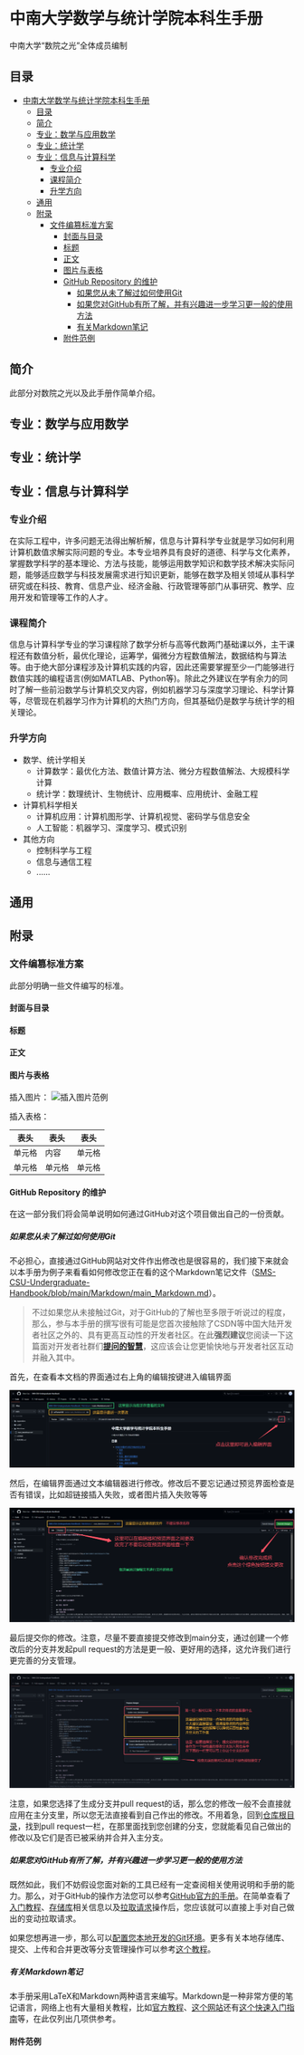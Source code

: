 # 中南大学数学与统计学院本科生手册

中南大学“数院之光”全体成员编制

<!-- Markdown手动目录 -->

## 目录

- [中南大学数学与统计学院本科生手册](#中南大学数学与统计学院本科生手册)
  - [目录](#目录)
  - [简介](#简介)
  - [专业：数学与应用数学](#专业数学与应用数学)
  - [专业：统计学](#专业统计学)
  - [专业：信息与计算科学](#专业信息与计算科学)
    - [专业介绍](#专业介绍)
    - [课程简介](#课程简介)
    - [升学方向](#升学方向)
  - [通用](#通用)
  - [附录](#附录)
    - [文件编篡标准方案](#文件编篡标准方案)
      - [封面与目录](#封面与目录)
      - [标题](#标题)
      - [正文](#正文)
      - [图片与表格](#图片与表格)
      - [GitHub Repository 的维护](#github-repository-的维护)
        - [如果您从未了解过如何使用Git](#如果您从未了解过如何使用git)
        - [如果您对GitHub有所了解，并有兴趣进一步学习更一般的使用方法](#如果您对github有所了解并有兴趣进一步学习更一般的使用方法)
        - [有关Markdown笔记](#有关markdown笔记)
      - [附件范例](#附件范例)

## 简介

此部分对数院之光以及此手册作简单介绍。

## 专业：数学与应用数学

## 专业：统计学

## 专业：信息与计算科学

### 专业介绍

在实际工程中，许多问题无法得出解析解，信息与计算科学专业就是学习如何利用计算机数值求解实际问题的专业。本专业培养具有良好的道德、科学与文化素养，掌握数学科学的基本理论、方法与技能，能够运用数学知识和数学技术解决实际问题，能够适应数学与科技发展需求进行知识更新，能够在数学及相关领域从事科学研究或在科技、教育、信息产业、经济金融、行政管理等部门从事研究、教学、应用开发和管理等工作的人才。

### 课程简介

信息与计算科学专业的学习课程除了数学分析与高等代数两门基础课以外，主干课程还有数值分析，最优化理论，运筹学，偏微分方程数值解法，数据结构与算法等。由于绝大部分课程涉及计算机实践的内容，因此还需要掌握至少一门能够进行数值实践的编程语言(例如MATLAB、Python等)。除此之外建议在学有余力的同时了解一些前沿数学与计算机交叉内容，例如机器学习与深度学习理论、科学计算等，尽管现在机器学习作为计算机的大热门方向，但其基础仍是数学与统计学的相关理论。

### 升学方向

- 数学、统计学相关
  - 计算数学：最优化方法、数值计算方法、微分方程数值解法、大规模科学计算
  - 统计学：数理统计、生物统计、应用概率、应用统计、金融工程
- 计算机科学相关
  - 计算机应用：计算机图形学、计算机视觉、密码学与信息安全
  - 人工智能：机器学习、深度学习、模式识别
- 其他方向
  - 控制科学与工程
  - 信息与通信工程
  - ......

## 通用

## 附录

### 文件编篡标准方案

此部分明确一些文件编写的标准。

#### 封面与目录

#### 标题

#### 正文

#### 图片与表格

插入图片：
![插入图片范例](/Appendices/Figures/数院之光-透明.png)

插入表格：

| 表头 | 表头 | 表头 |
| ---| --- | --- |
| 单元格 | 内容 | 单元格 |
| 单元格 | 单元格 | 单元格 |

#### GitHub Repository 的维护

在这一部分我们将会简单说明如何通过GitHub对这个项目做出自己的一份贡献。

##### 如果您从未了解过如何使用Git

不必担心，直接通过GitHub网站对文件作出修改也是很容易的，我们接下来就会以本手册为例子来看看如何修改您正在看的这个Markdown笔记文件（[SMS-CSU-Undergraduate-Handbook/blob/main/Markdown/main_Markdown.md](https://github.com/Shen-Cao/SMS-CSU-Undergraduate-Handbook/blob/main/Markdown/main_Markdown.md)）。

>不过如果您从未接触过Git，对于GitHub的了解也至多限于听说过的程度，那么，参与本手册的撰写很有可能是您首次接触除了CSDN等中国大陆开发者社区之外的、具有更高互动性的开发者社区。在此**强烈建议**您阅读一下这篇面对开发者社群们[**提问的智慧**](https://github.com/ryanhanwu/How-To-Ask-Questions-The-Smart-Way/blob/main/README-zh_CN.md)，这应该会让您更愉快地与开发者社区互动并融入其中。

首先，在查看本文档的界面通过右上角的编辑按键进入编辑界面

![查看你要修改的文档](/Appendices/Screenshots-GitHubTutorial/1.png)

然后，在编辑界面通过文本编辑器进行修改。修改后不要忘记通过预览界面检查是否有错误，比如超链接插入失败，或者图片插入失败等等

![对文档作出修改](/Appendices/Screenshots-GitHubTutorial/2.png)

最后提交你的修改。注意，尽量不要直接提交修改到main分支，通过创建一个修改后的分支并发起pull request的方法是更一般、更好用的选择，这允许我们进行更完善的分支管理。

![提交你的修改](/Appendices/Screenshots-GitHubTutorial/3.png)

注意，如果您选择了生成分支并pull request的话，那么您的修改一般不会直接就应用在主分支里，所以您无法直接看到自己作出的修改。不用着急，回到[仓库根目录](https://github.com/Shen-Cao/SMS-CSU-Undergraduate-Handbook)，找到pull request一栏，在那里面找到您创建的分支，您就能看见自己做出的修改以及它们是否已被采纳并合并入主分支。

##### 如果您对GitHub有所了解，并有兴趣进一步学习更一般的使用方法

既然如此，我们不妨假设您面对新的工具已经有一定查阅相关使用说明和手册的能力。那么，对于GitHub的操作方法您可以参考[GitHub官方的手册](https://docs.github.com/zh)。在简单查看了[入门教程](https://docs.github.com/zh/get-started)、[存储库](https://docs.github.com/zh/repositories)相关信息以及[拉取请求](https://docs.github.com/zh/pull-requests)操作后，您应该就可以直接上手对自己做出的变动拉取请求。

如果您想再进一步，那么可以[配置您本地开发的Git环境](https://docs.github.com/zh/get-started/getting-started-with-git/set-up-git)。更多有关本地存储库、提交、上传和合并更改等分支管理操作可以参考[这个教程](https://www.runoob.com/git/git-tutorial.html)。

##### 有关Markdown笔记

本手册采用LaTeX和Markdown两种语言来编写。Markdown是一种非常方便的笔记语言，网络上也有大量相关教程，比如[官方教程](https://markdown.com.cn/)、[这个网站](https://www.runoob.com/markdown/md-tutorial.html)还有[这个快速入门指南](https://markdown101.github.io/getting-started/)等，在此仅列出几项供参考。

#### 附件范例
